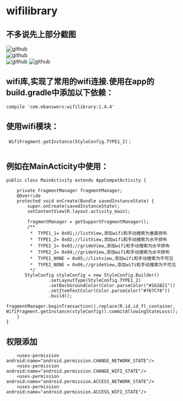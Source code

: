 # wifilibrary
## 不多说先上部分截图
![github](https://github.com/LiShiHui24740/wifilibrary/blob/master/WifiModel/img/wifi_1.jpg)  
![github](https://github.com/LiShiHui24740/wifilibrary/blob/master/WifiModel/img/wifi_2.jpg)  
![github](https://github.com/LiShiHui24740/wifilibrary/blob/master/WifiModel/img/wifi_3.jpg) 
![github](https://github.com/LiShiHui24740/wifilibrary/blob/master/WifiModel/img/wifi_4.jpg) 
## wifi库,实现了常用的wifi连接.使用在app的build.gradle中添加以下依赖：

```
compile 'com.ebanswers:wifilibrary:1.4.4'

```
## 使用wifi模块：

```
 WifiFragment.getInstance(StyleConfig.TYPE1_2)；
 
```

## 例如在MainActicity中使用：
```
public class MainActivity extends AppCompatActivity {

    private FragmentManager fragmentManager;
    @Override
    protected void onCreate(Bundle savedInstanceState) {
        super.onCreate(savedInstanceState);
        setContentView(R.layout.activity_main);
        
        fragmentManager = getSupportFragmentManager();
        /**
         *  TYPE1_1= 0x01;//listView,添加wifi和手动搜索为垂直排布
         *  TYPE1_2= 0x02;//listView,添加wifi和手动搜索为水平排布
         *  TYPE2_1= 0x03;//grideView,添加wifi和手动搜索为水平排布
         *  TYPE2_2= 0x04;//grideView,添加wifi和手动搜索为水平排布
         *  TYPE1_NONE = 0x05;//listview,添加wifi和手动搜索为不可见
         *  TYPE2_NONE = 0x06;//grideView,添加wifi和手动搜索为不可见
         */
       StyleConfig styleConfig = new StyleConfig.Builder()
                .setLayoutType(StyleConfig.TYPE1_2)
                .setBackGroundColor(Color.parseColor("#161B21"))
                .setItemTextColor(Color.parseColor("#767C78"))
                .build();
        fragmentManager.beginTransaction().replace(R.id.id_fl_container, WifiFragment.getInstance(styleConfig)).commitAllowingStateLoss();
    }
}

```
## 权限添加
```
    <uses-permission android:name="android.permission.CHANGE_NETWORK_STATE"/>
    <uses-permission android:name="android.permission.CHANGE_WIFI_STATE"/>
    <uses-permission android:name="android.permission.ACCESS_NETWORK_STATE"/>
    <uses-permission android:name="android.permission.ACCESS_WIFI_STATE"/>
```    
